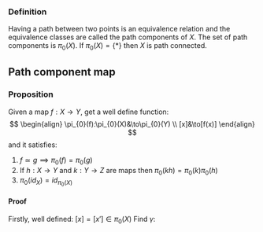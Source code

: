 ### Definition
Having a path between two points is an equivalence relation and the equivalence classes are called the path components of $X$.
The set of path components is $\pi_{0}(X)$. If $\pi_{0}(X)=\{ * \}$ then $X$ is path connected.

## Path component map
### Proposition
Given a map $f:X\to Y$, get a well define function:
$$
\begin{align}
\pi_{0}(f):\pi_{0}(X)&\to\pi_{0}(Y) \\
[x]&\to[f(x)]
\end{align}
$$
and it satisfies:
1. $f\simeq g\implies \pi_{0}(f)=\pi_{0}(g)$
2. If $h:X\to Y$ and $k:Y\to Z$ are maps then $\pi_{0}(kh)=\pi_{0}(k)\pi_{0}(h)$
3. $\pi_{0}(id_{X})=id_{\pi_{0}(X)}$
#### Proof
Firstly, well defined:
$[x]=[x']\in \pi_{0}(X)$
Find $\gamma:$